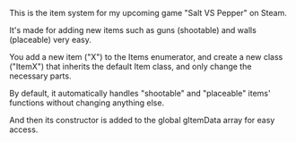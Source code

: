 This is the item system for my upcoming game "Salt VS Pepper" on Steam.

It's made for adding new items such as guns (shootable) and walls (placeable) very easy.

You add a new item ("X") to the Items enumerator, and create a new class ("ItemX") that inherits the default Item class, and only change the necessary parts.

By default, it automatically handles "shootable" and "placeable" items' functions without changing anything else.

And then its constructor is added to the global gItemData array for easy access.
